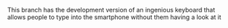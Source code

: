 This branch has the development version of an ingenious keyboard that allows people to type into the smartphone without them having a look at it
